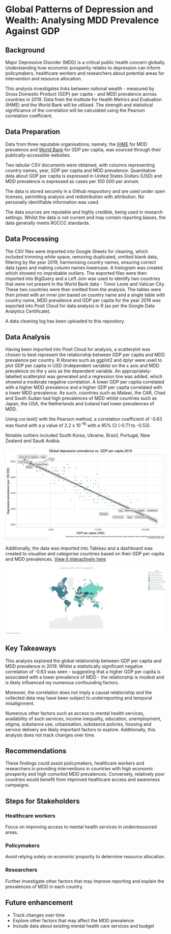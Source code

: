 # Global Patterns of Depression and Wealth: Analysing MDD Prevalence Against GDP

## Background

Major Depressive Disorder (MDD) is a critical public health concern globally. Understanding how economic prosperity relates to depression can inform policymakers, healthcare workers and researchers about potential areas for intervention and resource allocation. 

This analysis investigates links between national wealth - measured by Gross Domestic Product (GDP) per capita -  and MDD prevalence across countries in 2019. Data from the Institute for Health Metrics and Evaluation (IHME) and the World Bank will be utilised. The strength and statistical significance of the correlation will be calculated using the Pearson correlation coefficient. 

## Data Preparation

Data from three reputable organisations; namely, the [IHME](https://ourworldindata.org/grapher/depressive-disorders-prevalence-vs-gdp-per-capita) for MDD prevalence and [World Bank](https://data.worldbank.org/indicator/NY.GDP.PCAP.CD) for GDP per capita, was sourced through their publically-accessible websites. 

Two tabular CSV documents were obtained, with columns representing country names, year, GDP per capita and MDD prevalence. Quantitative data about GDP per capita is expressed in United States Dollars (USD) and MDD prevalence is expressed as cases per 100 000 per annum. 

The data is stored securely in a Github respository and are used under open licenses, perimtting analysis and redistribution with attribution. No personally identifiable information was used. 

The data sources are reputable and highly credible, being used in research settings. Whilst the data is not current and may contain reporting biases, the data generally meets ROCCC standards.

## Data Processing

The CSV files were imported into Google Sheets for cleaning, which included trimming white space, removing duplicated, omitted blank data, filtering by the year 2019, harmonising country names, ensuring correct data types and making column names lowercase. A histogram was created which showed no improbable outliers. The exported files were then imported into BigQuery and a Left Join was used to identify two countries that were not present in the World Bank data - Timor Leste and Vatican City. These two countries were then omitted from the analysis. The tables were then joined with an inner join based on country name and a single table with country name, MDD prevalence and GDP per capita for the year 2019 was exported into Posit Cloud for data analysis in R (as per the Google Data Analytics Certificate).

A data cleaning log has been uploaded to this repository. 

## Data Analysis

Having been imported into Posit Cloud for analysis, a scatterplot was chosen to best represent the relationship between GDP per capita and MDD prevalence per country. R libraries such as ggplot2 and dplyr were used to plot GDP per capita in USD (independent variable) on the x axis and MDD prevalence on the y axis as the dependent variable. An appropriately-labelled scatterplot was generated and a regression line was added, which showed a moderate negative correlation. A lower GDP per capita correlated with a higher MDD prevalence and a higher GDP per capita correlated with a lower MDD prevalence. As such, countries such as Malawi, the CAR, Chad and South Sudan had high prevalences of MDD whilst countries such as Japan, the USA, the Netherlands and Iceland had lower prevalences of MDD. 

Using cor.test() with the Pearson method, a correlation coefficient of -0.63 was found with a p value of 2.2 x 10<sup>-16</sup> with a 95% CI (-0.71 to -0.53). 

Notable outliers included South Korea, Ukraine, Brazil, Portugal, New Zealand and Saudi Arabia. 

<p align = "center">
  <img src = "/plots/scatterplot.png">
</p>

Additionally, the data was imported into Tableau and a dashboard was created to visualise and categorise countries based on their GDP per capita and MDD prevalences. 
[View it interactively here](https://public.tableau.com/app/profile/bhavik.daya/viz/GlobalPatternsofDepressionandWealthAnalyzingMDDPrevalenceAgainstGDP/Sheet1#1)
<p align = "center">
  <img src = "/plots/dashboard.png">
</p>

## Key Takeaways

This analysis explored the global relationship between GDP per capita and MDD prevalence in 2019. Whilst a statistically significant negative correlation of -0.63 was seen - suggesting that a higher GDP per capita is associated with a lower prevalence of MDD - the relationship is modest and is likely influenced my numerous confounding factors. 

Moreover, the correlation does not imply a causal relationship and the collected data may have been subject to underreporting and temporal misalignment. 

Numerous other factors such as access to mental health services, availability of such services, income inequality, education, unemployment, stigma, substance use, urbanisation, substance policies, housing and service delivery are likely important factors to explore. Additionally, this analysis does not track changes over time. 

## Recommendations

These findings could assist policymakers, healthcare workers and researchers in providing interventions in countries with high economic prosperity and high comorbid MDD prevalences. Conversely, relatively poor countries would benefit from improved healthcare access and awareness campaigns. 

## Steps for Stakeholders

### Healthcare workers
Focus on improving access to mental health services in underresourced areas. 

### Policymakers
Avoid relying solely on economic propsrity to determine resource allocation. 

### Researchers
Further investigate other factors that may improve reporting and explain the prevalences of MDD in each country.

## Future enhancement

- Track changes over time
- Explore other factors that may affect the MDD prevalence
- Include data about existing mental health care services and budget
